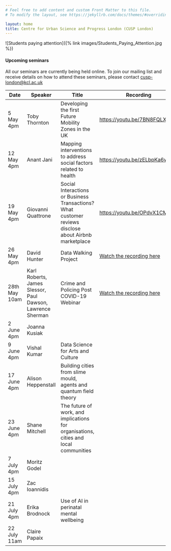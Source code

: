 ```yaml
---
# Feel free to add content and custom Front Matter to this file.
# To modify the layout, see https://jekyllrb.com/docs/themes/#overriding-theme-defaults

layout: home
title: Centre for Urban Science and Progress London (CUSP London)
---
```


![Students paying attention]({% link images/Students_Paying_Attention.jpg %})

#### Upcoming seminars

All our seminars are currently being held online.
To join our mailing list and receive details on how to attend these seminars, please contact
[cusp-london@kcl.ac.uk](mailto:cusp-london@kcl.ac.uk)

| Date | Speaker | Title | Recording |
|-----------|---------|-------|-----------|
| 5 May 4pm | Toby Thornton | Developing the first Future Mobility Zones in the UK | <https://youtu.be/7BN8FQLXoyI> |
| 12 May 4pm | Anant Jani | Mapping interventions to address social factors related to health | <https://youtu.be/zELbpKa6wKw> |
| 19 May 4pm | Giovanni Quattrone | Social Interactions or Business Transactions? What customer reviews disclose about Airbnb marketplace | <https://youtu.be/OPdvX1CMaLM> |
| 26 May 4pm | David Hunter | Data Walking Project | [Watch the recording here](https://www.youtube.com/watch?v=LYXxaqUb9WY) |
|28th May 10am |Karl Roberts, James Slessor, Paul Dawson, Lawrence Sherman | Crime and Policing Post COVID-19 Webinar | [Watch the recording here](https://web.microsoftstream.com/video/5854c8b6-7052-4ce8-a338-ef98df165175)|
| 2 June 4pm |Joanna Kusiak |  |  
| 9 June 4pm | Vishal Kumar | Data Science for Arts and Culture |  |
| 17 June 4pm | Alison Heppenstall | Building cities from slime mould, agents and quantum field theory |  |
| 23 June 4pm | Shane Mitchell | The future of work, and implications for organisations, cities and local communities |  |
| 7 July 4pm | Moritz Godel |  |  |
| 15 July 4pm | Zac Ioannidis |  |  |
| 21 July 4pm | Erika Brodnock | Use of AI in perinatal mental wellbeing |  |
| 22 July 11am | Claire Papaix |  |  |
